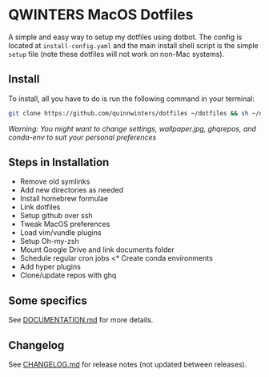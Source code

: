 # QWINTERS MacOS Dotfiles

A simple and easy way to setup my dotfiles using dotbot. The config is located
at `install-config.yaml` and the main install shell script is the simple `setup`
file (note these dotfiles will not work on non-Mac systems).

## Install

To install, all you have to do is run the following command in your terminal:

```bash
git clone https://github.com/quinnwinters/dotfiles ~/dotfiles && sh ~/dotfiles/setup
```

_Warning: You might want to change settings, wallpaper.jpg, ghqrepos, and
conda-env to suit your personal preferences_

## Steps in Installation

- Remove old symlinks
- Add new directories as needed
- Install homebrew formulae
- Link dotfiles
- Setup github over ssh
- Tweak MacOS preferences
- Load vim/vundle plugins
- Setup Oh-my-zsh
- Mount Google Drive and link documents folder
- Schedule regular cron jobs <\* Create conda environments
- Add hyper plugins
- Clone/update repos with ghq

## Some specifics

See [DOCUMENTATION.md](./DOCUMENTATION.md) for more details.

## Changelog

See [CHANGELOG.md](./CHANGELOG.md) for release notes (not updated between
releases).
